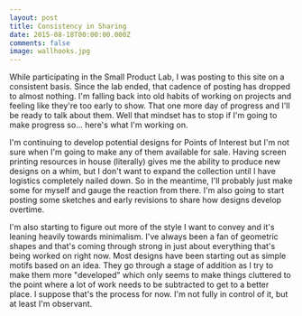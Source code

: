 ```yaml
---
layout: post
title: Consistency in Sharing
date: 2015-08-18T00:00:00.000Z
comments: false
image: wallhooks.jpg
---
```

While participating in the Small Product Lab, I was posting to this site on a consistent basis. Since the lab ended, that cadence of posting has dropped to almost nothing. I'm falling back into old habits of working on projects and feeling like they're too early to show. That one more day of progress and I'll be ready to talk about them. Well that mindset has to stop if I'm going to make progress so... here's what I'm working on.

I'm continuing to develop potential designs for Points of Interest but I'm not sure when I'm going to make any of them available for sale. Having screen printing resources in house (literally) gives me the ability to produce new designs on a whim, but I don't want to expand the collection until I have logistics completely nailed down. So in the meantime, I'll probably just make some for myself and gauge the reaction from there. I'm also going to start posting some sketches and early revisions to share how designs develop overtime.

I'm also starting to figure out more of the style I want to convey and it's leaning heavily towards minimalism. I've always been a fan of geometric shapes and that's coming through strong in just about everything that's being worked on right now. Most designs have been starting out as simple motifs based on an idea. They go through a stage of addition as I try to make them more "developed" which only seems to make things cluttered to the point where a lot of work needs to be subtracted to get to a better place. I suppose that's the process for now. I'm not fully in control of it, but at least I'm observant.